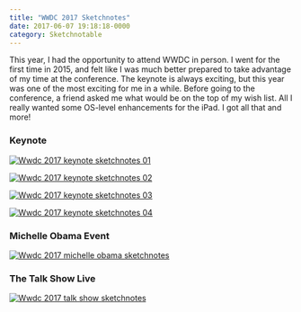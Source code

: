 ```yaml
---
title: "WWDC 2017 Sketchnotes"
date: 2017-06-07 19:18:18-0000
category: Sketchnotable
---
```


This year, I had the opportunity to attend WWDC in person. I went for the first time in 2015, and felt like I was much better prepared to take advantage of my time at the conference. The keynote is always exciting, but this year was one of the most exciting for me in a while. Before going to the conference, a friend asked me what would be on the top of my wish list. All I really wanted some OS-level enhancements for the iPad. I got all that and more!

### Keynote

[![Wwdc 2017 keynote sketchnotes 01](/uploads/2018/e58097dc80.jpg)](/uploads/2018/e58097dc80.jpg)

[![Wwdc 2017 keynote sketchnotes 02](/uploads/2018/9fadb9503a.jpg)](/uploads/2018/9fadb9503a.jpg)

[![Wwdc 2017 keynote sketchnotes 03](/uploads/2018/2fb70b1474.jpg)](/uploads/2018/2fb70b1474.jpg)

[![Wwdc 2017 keynote sketchnotes 04](/uploads/2018/eb9f49987b.jpg)](/uploads/2018/eb9f49987b.jpg)


### Michelle Obama Event

[![Wwdc 2017 michelle obama sketchnotes](/uploads/2018/562296867c.jpg)](/uploads/2018/562296867c.jpg)


### The Talk Show Live

[![Wwdc 2017 talk show sketchnotes](/uploads/2018/790abf0c6c.jpg)](/uploads/2018/790abf0c6c.jpg)